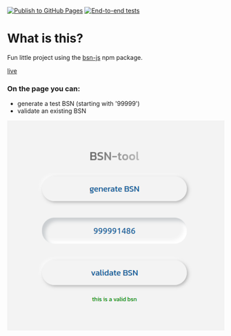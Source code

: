 [![Publish to GitHub Pages](https://github.com/willemverbuyst/bsn-tool/actions/workflows/publish-to-gh-pages.yml/badge.svg)](https://github.com/willemverbuyst/bsn-tool/actions/workflows/publish-to-gh-pages.yml) [![End-to-end tests](https://github.com/willemverbuyst/bsn-tool/actions/workflows/e2e-test.yml/badge.svg)](https://github.com/willemverbuyst/bsn-tool/actions/workflows/e2e-test.yml)

# What is this?

Fun little project using the [bsn-js](https://www.npmjs.com/package/bsn-js) npm package.

[live](https://willemverbuyst.github.io/bsn-tool/)

### On the page you can:

- generate a test BSN (starting with '99999')
- validate an existing BSN

![](./img/screenshot-bsn-tool.png)
